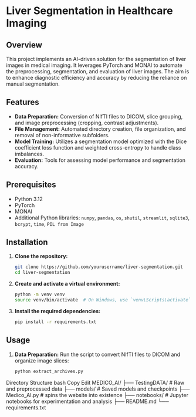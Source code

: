 # Liver Segmentation in Healthcare Imaging

## Overview
This project implements an AI-driven solution for the segmentation of liver images in medical imaging. It leverages PyTorch and MONAI to automate the preprocessing, segmentation, and evaluation of liver images. The aim is to enhance diagnostic efficiency and accuracy by reducing the reliance on manual segmentation.

## Features
- **Data Preparation:** Conversion of NIfTI files to DICOM, slice grouping, and image preprocessing (cropping, contrast adjustments).
- **File Management:** Automated directory creation, file organization, and removal of non-informative subfolders.
- **Model Training:** Utilizes a segmentation model optimized with the Dice coefficient loss function and weighted cross-entropy to handle class imbalances.
- **Evaluation:** Tools for assessing model performance and segmentation accuracy.

## Prerequisites
- Python 3.12
- PyTorch
- MONAI
- Additional Python libraries: `numpy`, `pandas`, `os`, `shutil`, `streamlit`, `sqlite3`, `bcrypt`, `time`, `PIL from Image`

## Installation
1. **Clone the repository:**
   ```bash
   git clone https://github.com/yourusername/liver-segmentation.git
   cd liver-segmentation


2. **Create and activate a virtual environment:**
    ```bash
    python -m venv venv
    source venv/bin/activate  # On Windows, use `venv\Scripts\activate`

3. **Install the required dependencies:**
    ```bash
    pip install -r requirements.txt

## Usage
1. **Data Preparation:**
Run the script to convert NIfTI files to DICOM and organize image slices:
    ```bash
    python extract_archives.py 
<!-- 2. **Model Training:**
Train the segmentation model:
    ```bash
    python train.py --data_folder path/to/organized_data --epochs 50

3. **Evaluation:**
Evaluate model performance using the Dice coefficient:
    ```bash
    python evaluate.py --model_path path/to/trained_model --test_data path/to/test_data -->


Directory Structure
bash
Copy
Edit
MEDICO_AI/
├── TestingDATA/         # Raw and preprocessed data
├── models/              # Saved models and checkpoints
├── Medico_AI.py         # spins the website into existence
├── notebooks/           # Jupyter notebooks for experimentation and analysis
├── README.md
└── requirements.txt
